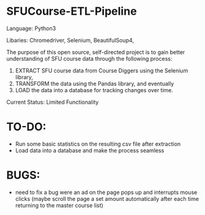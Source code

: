 # SFUCourse-ETL-Pipeline

Language: Python3

Libaries: Chromedriver, Selenium, BeautifulSoup4, 

 The purpose of this open source, self-directed project is to gain better understanding of SFU course data through the following process:
 1. EXTRACT SFU course data from Course Diggers using the Selenium library, 
 2. TRANSFORM the data using the Pandas library, and eventually 
 3. LOAD the data into a database for tracking changes over time.

 Current Status: Limited Functionality 

# TO-DO: 
 - Run some basic statistics on the resulting csv file after extraction
 - Load data into a database and make the process seamless

# BUGS:
 - need to fix a bug were an ad on the page pops up and interrupts mouse clicks 
   (maybe scroll the page a set amount automatically after each time returning to the master course list)
